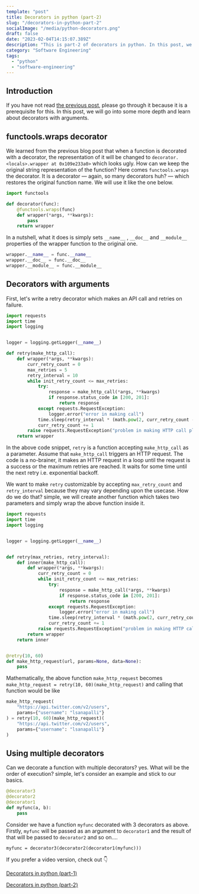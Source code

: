 ```yaml
---
template: "post"
title: Decorators in python (part-2)
slug: "/decorators-in-python-part-2"
socialImage: "/media/python-decorators.png"
draft: false
date: "2023-02-04T14:15:07.389Z"
description: "This is part-2 of decorators in python. In this post, we will learn about decorators with arguments and some of the applications"
category: "Software Engineering"
tags:
  - "python"
  - "software-engineering"
---
```

## Introduction

If you have not read [the previous post](https://lokesh1729.com/posts/python-decorators), please go through it because it is a prerequisite for this. In this post, we will go into some more depth and learn about decorators with arguments.

## functools.wraps decorator

We learned from the previous blog post that when a function is decorated with a decorator, the representation of it will be changed to `decorator.<locals>.wrapper at 0x109e233a0>` which looks ugly. How can we keep the original string representation of the function? Here comes `functools.wraps` the decorator. It is a decorator — again, so many decorators huh? — which restores the original function name. We will use it like the one below.

```python
import functools

def decorator(func):
    @functools.wraps(func)
    def wrapper(*args, **kwargs):
        pass
    return wrapper
```

In a nutshell, what it does is simply sets `__name__` , `__doc__` and `__module__` properties of the wrapper function to the original one.

```python
wrapper.__name__ = func.__name__
wrapper.__doc__ = func.__doc__
wrapper.__module__ = func.__module__
```

## Decorators with arguments

First, let's write a retry decorator which makes an API call and retries on failure.

```python
import requests
import time
import logging


logger = logging.getLogger(__name__)

def retry(make_http_call):
    def wrapper(*args, **kwargs):
        curr_retry_count = 0
        max_retries = 5
        retry_interval = 10
        while init_retry_count <= max_retries:
            try:
                response = make_http_call(*args, **kwargs)
                if response.status_code in [200, 201]:
                    return response
            except requests.RequestException:
                logger.error("error in making call")
            time.sleep(retry_interval * (math.pow(2, curr_retry_count - 1))) # retry_interval * 2^(n-1) -> exponential backoff
            curr_retry_count += 1
        raise requests.RequestException("problem in making HTTP call please check logs")
    return wrapper
```

In the above code snippet, `retry` is a function accepting `make_http_call` as a parameter. Assume that `make_http_call` triggers an HTTP request. The code is a no-brainer, it makes an HTTP request in a loop until the request is a success or the maximum retries are reached. It waits for some time until the next retry i.e. exponential backoff.

We want to make `retry` customizable by accepting `max_retry_count` and `retry_interval` because they may vary depending upon the usecase. How do we do that? simple, we will create another function which takes two parameters and simply wrap the above function inside it.

```python
import requests
import time
import logging


logger = logging.getLogger(__name__)


def retry(max_retries, retry_interval):
    def inner(make_http_call):
        def wrapper(*args, **kwargs):
            curr_retry_count = 0
            while init_retry_count <= max_retries:
                try:
                    response = make_http_call(*args, **kwargs)
                    if response.status_code in [200, 201]:
                        return response
                except requests.RequestException:
                    logger.error("error in making call")
                time.sleep(retry_interval * (math.pow(2, curr_retry_count - 1))) # retry_interval * 2^(n-1) -> exponential backoff
                curr_retry_count += 1
            raise requests.RequestException("problem in making HTTP call please check logs")
        return wrapper
    return inner


@retry(10, 60)
def make_http_request(url, params=None, data=None):
    pass
```

Mathematically, the above function `make_http_request` becomes `make_http_request = retry(10, 60)(make_http_request)` and calling that function would be like

```python
make_http_request(
    "https://api.twitter.com/v2/users",
    params={"username": "lsanapalli"}
) = retry(10, 60)(make_http_request)(
    "https://api.twitter.com/v2/users",
    params={"username": "lsanapalli"}
)
```

## Using multiple decorators

Can we decorate a function with multiple decorators? yes. What will be the order of execution? simple, let's consider an example and stick to our basics.

```python
@decorator3
@decorator2
@decorator1
def myfunc(a, b):
    pass
```

Consider we have a function `myfunc` decorated with 3 decorators as above. Firstly, `myfunc` will be passed as an argument to `decorator1` and the result of that will be passed to `decorator2` and so on....

`myfunc = decorator3(decorator2(decorator1(myfunc)))`

If you prefer a video version, check out 👇

[](https://www.youtube.com/watch?v=puMqIA4NNmc)[Decorators in python (part-1)](https://www.youtube.com/watch?v=puMqIA4NNmc)

[Decorators in python (part-2)](https://youtu.be/4EiEUyvD0KU)